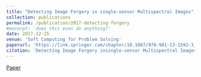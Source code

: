 ```yaml
---
title: "Detecting Image Forgery in single-sensor Multispectral Images"
collection: publications
permalink: /publication/2017-detecting-forgery
#excerpt: 'does this even do anything?'
date: 2017-12-25
venue: 'Soft Computing for Problem Solving'
paperurl: 'https://link.springer.com/chapter/10.1007/978-981-13-1592-3_67'
citation: 'Detecting Image Forgery insingle-sensor Multispectral Images, Mridul Gupta, Puneet Goyal, Soft Computing for Problem Solving, 2017 211-221'
---
```


[Paper](Paper)


